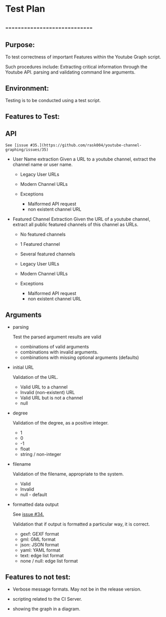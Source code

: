 # Test Plan

## ----------------------------


## Purpose:

To test correctness of important Features within the Youtube Graph script.

Such procedures include:
    Extracting critical information through the Youtube API.
    parsing and validating command line arguments.


## Environment:

Testing is to be conducted using a test script. 

## Features to Test:


## API

    See [issue #35.](https://github.com/rask004/youtube-channel-graphing/issues/35)

- User Name extraction
    Given a URL to a youtube channel, extract the channel name or user name.

    * Legacy User URLs
    * Modern Channel URLs

    * Exceptions
        - Malformed API request
        - non existent channel URL

- Featured Channel Extraction
    Given the URL of a youtube channel, extract all public featured channels of this channel as
    URLs.

    * No featured channels
    * 1 Featured channel
    * Several featured channels
    * Legacy User URLs
    * Modern Channel URLs

    * Exceptions
        - Malformed API request
        - non existent channel URL


## Arguments

- parsing

    Test the parsed argument results are valid

    * combinations of valid arguments
    * combinations with invalid arguments.
    * combinations with missing optional arguments (defaults)

- initial URL

    Validation of the URL.

    * Valid URL to a channel
    * Invalid (non-existent) URL
    * Valid URL but is not a channel
    * null

- degree

    Validation of the degree, as a positive integer.

    * 1
    * 0
    * -1
    * float
    * string / non-integer

- filename

    Validation of the filename, appropriate to the system.

    * Valid
    * Invalid
    * null - default

- formatted data output

    See [issue #34.](https://github.com/rask004/youtube-channel-graphing/issues/34)

    Validation that if output is formatted a particular way, it is correct.

    * gexf: GEXF format
    * gml: GML format
    * json: JSON format
    * yaml: YAML format
    * text: edge list format
    * none / null: edge list format


## Features to not test:

- Verbose message formats. May not be in the release version.

- scripting related to the CI Server.

- showing the graph in a diagram.